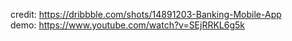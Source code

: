 credit:
https://dribbble.com/shots/14891203-Banking-Mobile-App <br />
demo:
https://www.youtube.com/watch?v=SEjRRKL6g5k

